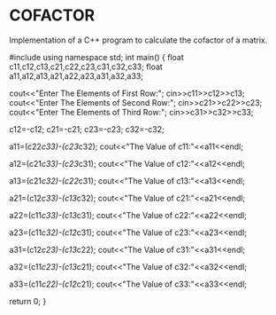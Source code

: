 # COFACTOR
 Implementation of a C++ program to calculate the cofactor of a matrix.

 #include <iostream>
using namespace std;
int main() {
 float c11,c12,c13,c21,c22,c23,c31,c32,c33;
 float a11,a12,a13,a21,a22,a23,a31,a32,a33;

cout<<"Enter The Elements of First Row:";
cin>>c11>>c12>>c13;
cout<<"Enter The Elements of Second Row:";
cin>>c21>>c22>>c23;
cout<<"Enter The Elements of Third Row:";
cin>>c31>>c32>>c33;
   
  c12=-c12;
  c21=-c21;
  c23=-c23;
  c32=-c32;
 
  a11=(c22*c33)-(c23*c32);
   cout<<"The Value of c11:"<<a11<<endl;
 
   
  a12=(c21*c33)-(c23*c31);
 cout<<"The Value of c12:"<<a12<<endl;
   
     
 a13=(c21*c32)-(c22*c31);
 cout<<"The Value of c13:"<<a13<<endl;
   
 
 a21=(c12*c33)-(c13*c32);
 cout<<"The Value of c21:"<<a21<<endl;
 
 
 a22=(c11*c33)-(c13*c31);
 cout<<"The Value of c22:"<<a22<<endl;
 

 a23=(c11*c32)-(c12*c31);
 cout<<"The Value of c23:"<<a23<<endl;


 a31=(c12*c23)-(c13*c22);
 cout<<"The Value of c31:"<<a31<<endl;

 
 a32=(c11*c23)-(c13*c21);
 cout<<"The Value of c32:"<<a32<<endl;


  a33=(c11*c22)-(c12*c21);
 cout<<"The Value of c33:"<<a33<<endl;
 

 return 0;
}

